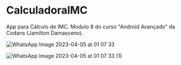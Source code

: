 # CalculadoraIMC
App para Cálculo de IMC. Modulo 8 do curso "Android Avançado" da Codans (Jamilton Damasceno).

![WhatsApp Image 2023-04-05 at 01 07 33](https://user-images.githubusercontent.com/48797259/229978830-abdbd12e-ef39-4ca1-a324-7b48d7e855b2.jpeg)

![WhatsApp Image 2023-04-05 at 01 07 33 (1)](https://user-images.githubusercontent.com/48797259/229978848-662f137f-7e4f-4763-90f0-e54479743b94.jpeg)
